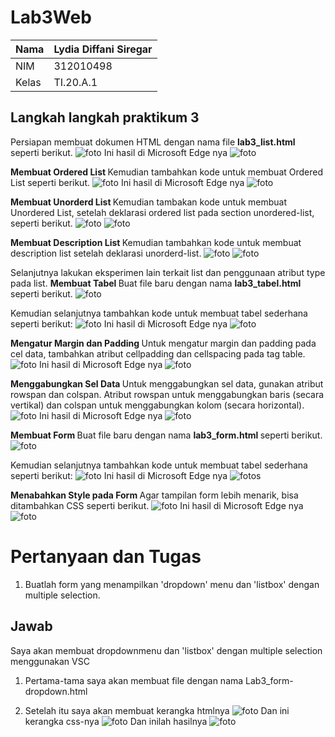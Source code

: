 # Lab3Web
| Nama      | Lydia Diffani Siregar |
| ----------- | ----------- |
| NIM     | 312010498       |
| Kelas   | TI.20.A.1        |

## Langkah langkah praktikum 3
Persiapan membuat dokumen HTML dengan nama file <strong> lab3_list.html </strong> seperti berikut.
![foto](foto/foto1.PNG)
Ini hasil di Microsoft Edge nya
![foto](foto/hasil1.PNG)

<strong> Membuat Ordered List </strong>
Kemudian tambahkan kode untuk membuat Ordered List seperti berikut.
![foto](foto/foto2.PNG)
Ini hasil di Microsoft Edge nya
![foto](foto/hasil2.PNG)

<strong> Membuat Unorderd List </strong>
Kemudian tambakan kode untuk membuat Unordered List, setelah deklarasi ordered list pada
section unordered-list, seperti berikut.
![foto](foto/foto3.PNG)
![foto](foto/hasil3.PNG)

<strong> Membuat Description List </strong> 
Kemudian tambahkan kode untuk membuat description list setelah deklarasi unorderd-list.
![foto](foto/foto4.PNG)
![foto](foto/hasil4.PNG)

Selanjutnya lakukan eksperimen lain terkait list dan penggunaan atribut type pada list.
<strong> Membuat Tabel </strong>
Buat file baru dengan nama <strong> lab3_tabel.html </strong> seperti berikut.
![foto](foto/foto5.PNG)

Kemudian selanjutnya tambahkan kode untuk membuat tabel sederhana seperti berikut:
![foto](foto/foto6.PNG)
Ini hasil di Microsoft Edge nya
![foto](foto/hasil6.PNG)

<strong> Mengatur Margin dan Padding </strong>
Untuk mengatur margin dan padding pada cel data, tambahkan atribut cellpadding dan cellspacing pada tag table.
![foto](foto/foto7.PNG)
Ini hasil di Microsoft Edge nya
![foto](foto/hasil7.PNG)

<strong> Menggabungkan Sel Data </strong>
Untuk menggabungkan sel data, gunakan atribut rowspan dan colspan. Atribut rowspan untuk
menggabungkan baris (secara vertikal) dan colspan untuk menggabungkan kolom (secara
horizontal).
![foto](foto/foto8.PNG)
Ini hasil di Microsoft Edge nya
![foto](foto/hasil8.PNG)

<strong> Membuat Form </strong>
Buat file baru dengan nama <strong> lab3_form.html </strong> seperti berikut.
![foto](foto/foto9.PNG)

Kemudian selanjutnya tambahkan kode untuk membuat tabel sederhana seperti berikut:
![foto](foto/foto10.PNG)
Ini hasil di Microsoft Edge nya
![foto](foto/hasil10.PNG)s

<strong> Menabahkan Style pada Form </strong>
Agar tampilan form lebih menarik, bisa ditambahkan CSS seperti berikut.
![foto](foto/foto11.PNG)
Ini hasil di Microsoft Edge nya
![foto](foto/hasil11.PNG)

# Pertanyaan dan Tugas
1. Buatlah form yang menampilkan 'dropdown' menu dan 'listbox' dengan multiple selection.

## Jawab
Saya akan membuat dropdownmenu dan 'listbox' dengan multiple selection menggunakan VSC

1. Pertama-tama saya akan membuat file dengan nama Lab3_form-dropdown.html

2. Setelah itu saya akan membuat kerangka htmlnya
![foto](foto/foto13.PNG)
Dan ini kerangka css-nya
![foto](foto/foto14.PNG)
Dan inilah hasilnya
![foto](foto/foto15.PNG)